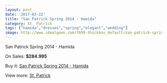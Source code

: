 ```yaml
---
layout: post
date: '2017-03-22'
title: "San Patrick Spring 2014 - Hamida"
category: St. Patrick
tags: ["hamida","dresses","spring","elegant","wedding"]
image: http://www.idealgown.com/7059-thickbox_default/san-patrick-spring-2014-hamida.jpg
---
```

San Patrick Spring 2014 - Hamida

On Sales: **$284.995**
<a href="https://www.idealgown.com/en/st-patrick/3006-san-patrick-spring-2014-hamida.html"><amp-img layout="responsive" width="600" height="600" src="//www.idealgown.com/7059-thickbox_default/san-patrick-spring-2014-hamida.jpg" alt="San Patrick Spring 2014 - Hamida 0" /></a>
<a href="https://www.idealgown.com/en/st-patrick/3006-san-patrick-spring-2014-hamida.html"><amp-img layout="responsive" width="600" height="600" src="//www.idealgown.com/7061-thickbox_default/san-patrick-spring-2014-hamida.jpg" alt="San Patrick Spring 2014 - Hamida 1" /></a>
<a href="https://www.idealgown.com/en/st-patrick/3006-san-patrick-spring-2014-hamida.html"><amp-img layout="responsive" width="600" height="600" src="//www.idealgown.com/7060-thickbox_default/san-patrick-spring-2014-hamida.jpg" alt="San Patrick Spring 2014 - Hamida 2" /></a>

Buy it: [San Patrick Spring 2014 - Hamida](https://www.idealgown.com/en/st-patrick/3006-san-patrick-spring-2014-hamida.html "San Patrick Spring 2014 - Hamida")

View more: [St. Patrick](https://www.idealgown.com/en/36-st-patrick "St. Patrick")